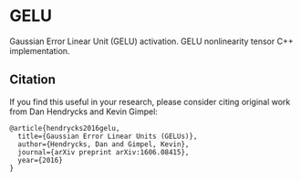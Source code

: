 # GELU
Gaussian Error Linear Unit (GELU) activation. GELU nonlinearity tensor C++ implementation.



## Citation

If you find this useful in your research, please consider citing original work from Dan Hendrycks and Kevin Gimpel:

    @article{hendrycks2016gelu,
      title={Gaussian Error Linear Units (GELUs)},
      author={Hendrycks, Dan and Gimpel, Kevin},
      journal={arXiv preprint arXiv:1606.08415},
      year={2016}
    }
